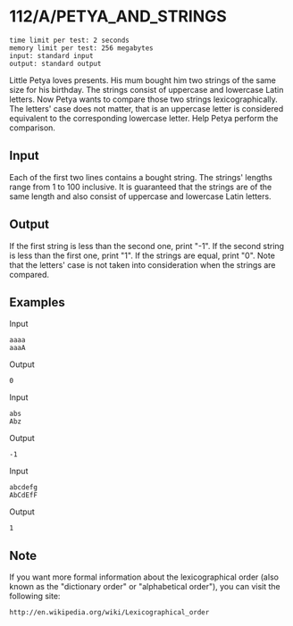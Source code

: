 # 112/A/PETYA_AND_STRINGS

```
time limit per test: 2 seconds
memory limit per test: 256 megabytes
input: standard input
output: standard output
```

Little Petya loves presents. His mum bought him two strings of the same size for his birthday. The strings consist of uppercase and lowercase Latin letters. Now Petya wants to compare those two strings lexicographically. The letters' case does not matter, that is an uppercase letter is considered equivalent to the corresponding lowercase letter. Help Petya perform the comparison.

## Input

Each of the first two lines contains a bought string. The strings' lengths range from 1 to 100 inclusive. It is guaranteed that the strings are of the same length and also consist of uppercase and lowercase Latin letters.

## Output

If the first string is less than the second one, print "-1". If the second string is less than the first one, print "1". If the strings are equal, print "0". Note that the letters' case is not taken into consideration when the strings are compared.

## Examples

Input
```
aaaa
aaaA
```

Output
```
0
```

Input
```
abs
Abz
```

Output
```
-1
```

Input
```
abcdefg
AbCdEfF
```

Output
```
1
```
## Note

If you want more formal information about the lexicographical order (also known as the "dictionary order" or "alphabetical order"), you can visit the following site:

    http://en.wikipedia.org/wiki/Lexicographical_order
